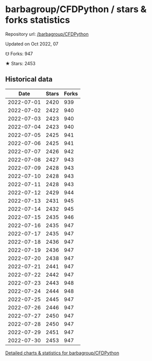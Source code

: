 # barbagroup/CFDPython / stars & forks statistics

Repository url: [/barbagroup/CFDPython](https://github.com/barbagroup/CFDPython)

Updated on Oct 2022, 07

☋ Forks: 947

★ Stars: 2453

## Historical data
| Date | Stars | Forks |
|------|-------|-------|
| 2022-07-01 | 2420 | 939 | 
| 2022-07-02 | 2422 | 940 | 
| 2022-07-03 | 2423 | 940 | 
| 2022-07-04 | 2423 | 940 | 
| 2022-07-05 | 2425 | 941 | 
| 2022-07-06 | 2425 | 941 | 
| 2022-07-07 | 2426 | 942 | 
| 2022-07-08 | 2427 | 943 | 
| 2022-07-09 | 2428 | 943 | 
| 2022-07-10 | 2428 | 943 | 
| 2022-07-11 | 2428 | 943 | 
| 2022-07-12 | 2429 | 944 | 
| 2022-07-13 | 2431 | 945 | 
| 2022-07-14 | 2432 | 945 | 
| 2022-07-15 | 2435 | 946 | 
| 2022-07-16 | 2435 | 947 | 
| 2022-07-17 | 2435 | 947 | 
| 2022-07-18 | 2436 | 947 | 
| 2022-07-19 | 2436 | 947 | 
| 2022-07-20 | 2438 | 947 | 
| 2022-07-21 | 2441 | 947 | 
| 2022-07-22 | 2442 | 947 | 
| 2022-07-23 | 2443 | 948 | 
| 2022-07-24 | 2444 | 948 | 
| 2022-07-25 | 2445 | 947 | 
| 2022-07-26 | 2446 | 947 | 
| 2022-07-27 | 2450 | 947 | 
| 2022-07-28 | 2450 | 947 | 
| 2022-07-29 | 2451 | 947 | 
| 2022-07-30 | 2453 | 947 | 


[Detailed charts & statistics for barbagroup/CFDPython](https://reviewgithub.com/rep/barbagroup/CFDPython)
